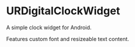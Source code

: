 URDigitalClockWidget
====================

A simple clock widget for Android.

Features custom font and resizeable text content.
